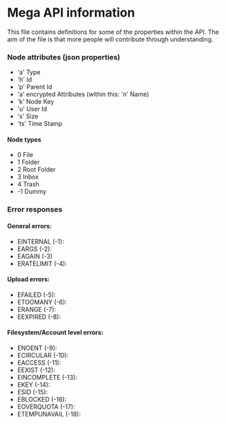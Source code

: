 Mega API information
=====================

This file contains definitions for some of the properties within the API. The aim of the file is that more people will contribute through understanding.


### Node attributes (json properties)

*   'a' Type
*   'h' Id
*   'p' Parent Id
*   'a' encrypted Attributes (within this: 'n' Name)
*   'k' Node Key
*   'u' User Id
*   's' Size
*   'ts' Time Stamp

#### Node types

*   0 File
*   1 Folder
*   2 Root Folder
*   3 Inbox
*   4 Trash
*   -1 Dummy


### Error responses

#### General errors:
*   EINTERNAL (-1):
*   EARGS (-2):
*   EAGAIN (-3)
*   ERATELIMIT (-4):

#### Upload errors:
*   EFAILED (-5):
*   ETOOMANY (-6):
*   ERANGE (-7):
*   EEXPIRED (-8):

#### Filesystem/Account level errors:
*   ENOENT (-9):
*   ECIRCULAR (-10):
*   EACCESS (-11):
*   EEXIST (-12):
*   EINCOMPLETE (-13):
*   EKEY (-14):
*   ESID (-15):
*   EBLOCKED (-16):
*   EOVERQUOTA (-17):
*   ETEMPUNAVAIL (-18):


